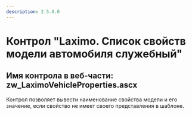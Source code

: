 ```yaml
---
description: 2.5.0.0
---
```


# Контрол "Laximo. Список свойств модели автомобиля служебный"

## Имя контрола в веб-части: zw\_LaximoVehicleProperties.ascx

Контрол позволяет вывести наименование свойства модели и его значение, если свойство не имеет своего представления в шаблоне.

